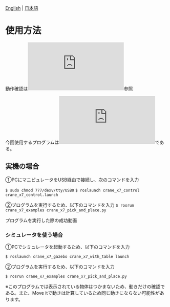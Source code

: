 [English](README.md) | [日本語](README.ja.md)

# 使用方法

動作確認は![README.md](https://github.com/piropann/crane_x7_ros/blob/master/crane_x7_examples/README.md)参照

今回使用するプログラムは![crane_x7_pick_and_place_demo2.py](https://github.com/shuta-tech/crane_x7_ros/blob/robot_design3/crane_x7_examples/scripts/crane_x7_pick_and_place_demo2.py)である。

## 実機の場合

①PCにマニピュレータをUSB経由で接続し、次のコマンドを入力

`$ sudo chmod 777/dexv/tty/USB0`
`$ roslaunch crane_x7_control crane_x7_control.launch`

②プログラムを実行するため、以下のコマンドを入力
`$ rosrun crane_x7_examples crane_x7_pick_and_place.py`

プログラムを実行した際の成功動画

### シミュレータを使う場合

①PCでシミュレータを起動するため、以下のコマンドを入力

`$ roslaunch crane_x7_gazebo crane_x7_with_table launch`

②プログラムを実行するため、以下のコマンドを入力

`$ rosrun crane_x7_examples crane_x7_pick_and_place.py`

※このプログラムでは表示されている物体はつかまないため、動きだけの確認である。また、Move itで動きは計算しているため同じ動きにならない可能性があります。